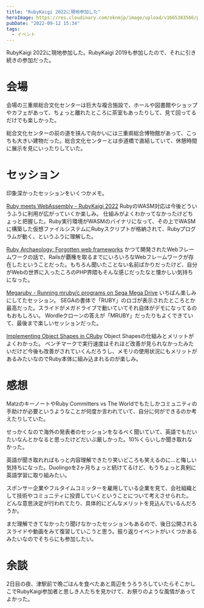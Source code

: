 ```yaml
---
title: "RubyKaigi 2022に現地参加した"
heroImage: https://res.cloudinary.com/oknmjp/image/upload/v1665383566/posts/7e9nmi8z19ccas8zuvipo88nftsl_yow9rl.jpg
pubDate: "2022-09-12 15:34"
tags:
  - イベント
---
```


RubyKaigi 2022に現地参加した。RubyKaigi 2019も参加したので、それに引き続きの参加だった。

# 会場

会場の三重県総合文化センターは巨大な複合施設で、ホールや図書館やショップやカフェがあって、ちょっと離れたところに茶室もあったりして、見て回ってるだけでも楽しかった。

総合文化センターの前の道を挟んで向かいには三重県総合博物館があって、こっちも大きい建物だった。総合文化センターとは歩道橋で直結していて、休憩時間に展示を見にいったりしていた。

# セッション

印象深かったセッションをいくつかメモ。

[Ruby meets WebAssembly - RubyKaigi 2022](https://rubykaigi.org/2022/presentations/kateinoigakukun.html)
RubyのWASM対応は今後どういうふうに利用が広がっていくか楽しみ。
仕組みがよくわかってなかったけどちょっと把握した。Ruby実行環境がWASMのバイナリになって、その上でWASMに構築した仮想ファイルシステムにRubyスクリプトが格納されて、Rubyプログラムが動く、というふうに理解した。

[Ruby Archaeology: Forgotten web frameworks](https://rubykaigi.org/2022/presentations/schwad_rb.html)
かつて開発されたWebフレームワークの話で、Railsが覇権を取るまでにいろいろなWebフレームワークが存在したということだった。もちろん聞いたことない名前ばかりだったけど、自分がWebの世界に入ったころのPHP界隈もそんな感じだったなと懐かしい気持ちになった。

[Megaruby - Running mruby/c programs on Sega Mega Drive](https://rubykaigi.org/2022/presentations/yujiyokoo.html)
いちばん楽しみにしてたセッション。
SEGAの書体で「RUBY」のロゴが表示されたところとか最高だった。スライドがメガドライブで動いていてそれ自体がデモになってるのもおもしろい。
Wordleクローンの答えが「MRUBY」だったりもよくできていて、最後まで楽しいセッションだった。

[Implementing Object Shapes in CRuby](https://rubykaigi.org/2022/presentations/jemmaissroff.html)
Object Shapesの仕組みとメリットがよくわかった。
ベンチマークで実行速度はそれほど改善が見られなかったみたいだけど今後も改善がされていくんだろうし、メモリの使用状況にもメリットがあるみたいなのでRuby本体に組み込まれるのが楽しみ。

# 感想

MatzのキーノートやRuby Committers vs The Worldでもたしかコミュニティの手助けが必要というようなことが何度か言われていて、自分に何ができるのか考えたりしていた。

せっかくなので海外の発表者のセッションをなるべく聞いていて、英語でもだいたいなんとかなると思ったけどだいぶ厳しかった。10%くらいしか聞き取れなかった。

英語が聞き取れればもっと内容理解できたり笑いどころも笑えるのに…と悔しい気持ちになった。Duolingoを2ヶ月ちょっと続けてるけど、もうちょっと真剣に英語学習に取り組みたい。

スポンサー企業やフルタイムコミッターを雇用している企業を見て、会社組織として技術やコミュニティに投資していくということについて考えさせられた。
どんな意思決定が行われてたり、具体的にどんなメリットを見込んでいるんだろうか。

まだ理解できてなかったり聞けなかったセッションもあるので、後日公開されるスライドや動画をみて復習していこうと思う。振り返りイベントがいくつかあるみたいなのでそちらにも参加したい。

# 余談

2日目の夜、津駅前で晩ごはんを食べたあと周辺をうろうろしていたらそこかしこでRubyKaigi参加者と思しき人たちを見かけて、お祭りのような風情があってよかった。
